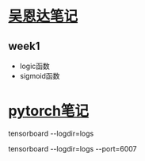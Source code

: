 # [吴恩达笔记](https://www.bilibili.com/video/BV1FT4y1E74V)

## week1

+ logic函数
+ sigmoid函数


# [pytorch笔记]( )

tensorboard --logdir=logs

tensorboard --logdir=logs --port=6007